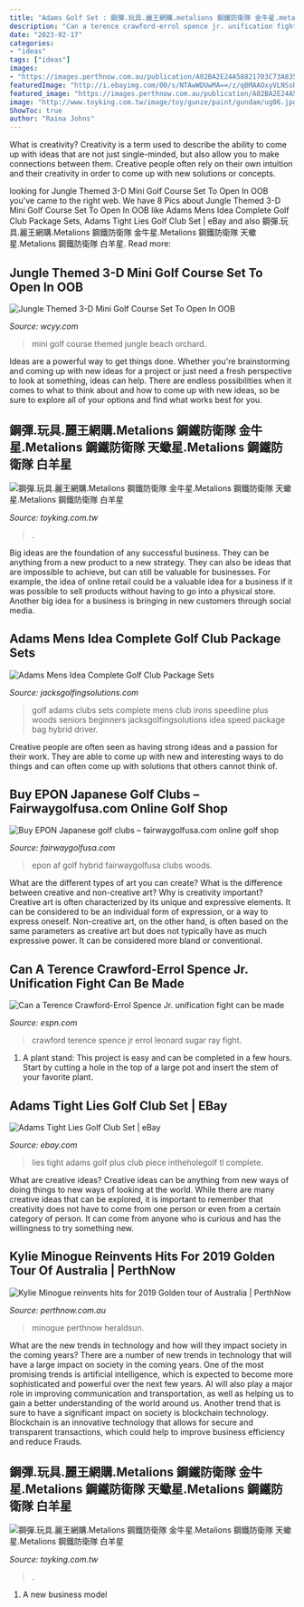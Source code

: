 ```yaml
---
title: "Adams Golf Set : 鋼彈.玩具.麗王網購.metalions 鋼鐵防衛隊 金牛星.metalions 鋼鐵防衛隊 天蠍星.metalions 鋼鐵防衛隊 白羊星"
description: "Can a terence crawford-errol spence jr. unification fight can be made"
date: "2023-02-17"
categories:
- "ideas"
tags: ["ideas"]
images:
- "https://images.perthnow.com.au/publication/A02BA2E24A58821703C73A83563F2E5B/1541632233651_9eafac878d47808bdc4833bbd94b95a3.jpeg?imwidth=1200"
featuredImage: "http://i.ebayimg.com/00/s/NTAwWDUwMA==/z/qBMAAOxyVLNSsRw~/$_3.JPG?set_id=2"
featured_image: "https://images.perthnow.com.au/publication/A02BA2E24A58821703C73A83563F2E5B/1541632233651_9eafac878d47808bdc4833bbd94b95a3.jpeg?imwidth=1200"
image: "http://www.toyking.com.tw/image/toy/gunze/paint/gundam/ug06.jpg"
ShowToc: true
author: "Raina Johns"
---
```



What is creativity?
Creativity is a term used to describe the ability to come up with ideas that are not just single-minded, but also allow you to make connections between them. Creative people often rely on their own intuition and their creativity in order to come up with new solutions or concepts.

	

		
looking for Jungle Themed 3-D Mini Golf Course Set To Open In OOB you've came to the right web. We have 8 Pics about Jungle Themed 3-D Mini Golf Course Set To Open In OOB like Adams Mens Idea Complete Golf Club Package Sets, Adams Tight Lies Golf Club Set | eBay and also 鋼彈.玩具.麗王網購.Metalions 鋼鐵防衛隊 金牛星.Metalions 鋼鐵防衛隊 天蠍星.Metalions 鋼鐵防衛隊 白羊星. Read more:
		
    
## Jungle Themed 3-D Mini Golf Course Set To Open In OOB

<img loading=lazy src="https://townsquare.media/site/698/files/2020/06/3D-mini-golf-course-1.jpg?w=1200&amp;h=0&amp;zc=1&amp;s=0&amp;a=t&amp;q=89" onerror="this.onerror=null;this.src='https://tse2.mm.bing.net/th?id=OIP.BHgsX74Z77pi4s_K-WKp7AHaE-&amp;pid=15.1';" alt="Jungle Themed 3-D Mini Golf Course Set To Open In OOB">

_Source: wcyy.com_

>mini golf course themed jungle beach orchard. 

	

Ideas are a powerful way to get things done. Whether you're brainstorming and coming up with new ideas for a project or just need a fresh perspective to look at something, ideas can help. There are endless possibilities when it comes to what to think about and how to come up with new ideas, so be sure to explore all of your options and find what works best for you.

    
## 鋼彈.玩具.麗王網購.Metalions 鋼鐵防衛隊 金牛星.Metalions 鋼鐵防衛隊 天蠍星.Metalions 鋼鐵防衛隊 白羊星

<img loading=lazy src="http://www.toyking.com.tw/image/toy/gunze/t105.jpg" onerror="this.onerror=null;this.src='https://tse3.mm.bing.net/th?id=OIP.0jq4QvmcIpn-0cKInTlXBwAAAA&amp;pid=15.1';" alt="鋼彈.玩具.麗王網購.Metalions 鋼鐵防衛隊 金牛星.Metalions 鋼鐵防衛隊 天蠍星.Metalions 鋼鐵防衛隊 白羊星">

_Source: toyking.com.tw_

>. 

	

Big ideas are the foundation of any successful business. They can be anything from a new product to a new strategy. They can also be ideas that are impossible to achieve, but can still be valuable for businesses. For example, the idea of online retail could be a valuable idea for a business if it was possible to sell products without having to go into a physical store. Another big idea for a business is bringing in new customers through social media.

    
## Adams Mens Idea Complete Golf Club Package Sets

<img loading=lazy src="http://www.jacksgolfingsolutions.com/Graphics/Golf-Equipment/Clubs/Complete-Sets/Adams/Mens/Speedline-Plus-Complete-Woods-Irons-Sets/Red.jpg" onerror="this.onerror=null;this.src='https://tse1.mm.bing.net/th?id=OIP.jHjbmWFpnxnKTqqCTTX1TAHaHa&amp;pid=15.1';" alt="Adams Mens Idea Complete Golf Club Package Sets">

_Source: jacksgolfingsolutions.com_

>golf adams clubs sets complete mens club irons speedline plus woods seniors beginners jacksgolfingsolutions idea speed package bag hybrid driver. 

	

Creative people are often seen as having strong ideas and a passion for their work. They are able to come up with new and interesting ways to do things and can often come up with solutions that others cannot think of.

    
## Buy EPON Japanese Golf Clubs – Fairwaygolfusa.com Online Golf Shop

<img loading=lazy src="https://www.fairwaygolfusa.com/sp/images/epon/2018/AF-903-HYB-1.jpg" onerror="this.onerror=null;this.src='https://tse4.mm.bing.net/th?id=OIP.-J4v0JEWBiK0-kDzvE7u3wHaHa&amp;pid=15.1';" alt="Buy EPON Japanese golf clubs – fairwaygolfusa.com online golf shop">

_Source: fairwaygolfusa.com_

>epon af golf hybrid fairwaygolfusa clubs woods. 

	

What are the different types of art you can create? What is the difference between creative and non-creative art? Why is creativity important?
Creative art is often characterized by its unique and expressive elements. It can be considered to be an individual form of expression, or a way to express oneself. Non-creative art, on the other hand, is often based on the same parameters as creative art but does not typically have as much expressive power. It can be considered more bland or conventional.

    
## Can A Terence Crawford-Errol Spence Jr. Unification Fight Can Be Made

<img loading=lazy src="https://a3.espncdn.com/combiner/i?img=%2Fphoto%2F2018%2F0609%2Fr383402_1296x729_16-9.jpg" onerror="this.onerror=null;this.src='https://tse3.mm.bing.net/th?id=OIP.cVPG3Ywhu5tEl7ILRWfBBwEsCo&amp;pid=15.1';" alt="Can a Terence Crawford-Errol Spence Jr. unification fight can be made">

_Source: espn.com_

>crawford terence spence jr errol leonard sugar ray fight. 

	

1. A plant stand: This project is easy and can be completed in a few hours. Start by cutting a hole in the top of a large pot and insert the stem of your favorite plant.

    
## Adams Tight Lies Golf Club Set | EBay

<img loading=lazy src="http://i.ebayimg.com/00/s/NTAwWDUwMA==/z/qBMAAOxyVLNSsRw~/$_3.JPG?set_id=2" onerror="this.onerror=null;this.src='https://tse2.mm.bing.net/th?id=OIP.BIZemT1-_ACCTvQ2Dc0j1AHaHa&amp;pid=15.1';" alt="Adams Tight Lies Golf Club Set | eBay">

_Source: ebay.com_

>lies tight adams golf plus club piece intheholegolf tl complete. 

	

What are creative ideas?
Creative ideas can be anything from new ways of doing things to new ways of looking at the world. While there are many creative ideas that can be explored, it is important to remember that creativity does not have to come from one person or even from a certain category of person. It can come from anyone who is curious and has the willingness to try something new.

    
## Kylie Minogue Reinvents Hits For 2019 Golden Tour Of Australia | PerthNow

<img loading=lazy src="https://images.perthnow.com.au/publication/A02BA2E24A58821703C73A83563F2E5B/1541632233651_9eafac878d47808bdc4833bbd94b95a3.jpeg?imwidth=1200" onerror="this.onerror=null;this.src='https://tse1.mm.bing.net/th?id=OIP.a2jhx9TfwkCTYILLdGP9zgHaEK&amp;pid=15.1';" alt="Kylie Minogue reinvents hits for 2019 Golden tour of Australia | PerthNow">

_Source: perthnow.com.au_

>minogue perthnow heraldsun. 

	

What are the new trends in technology and how will they impact society in the coming years?
There are a number of new trends in technology that will have a large impact on society in the coming years. One of the most promising trends is artificial intelligence, which is expected to become more sophisticated and powerful over the next few years. AI will also play a major role in improving communication and transportation, as well as helping us to gain a better understanding of the world around us. Another trend that is sure to have a significant impact on society is blockchain technology. Blockchain is an innovative technology that allows for secure and transparent transactions, which could help to improve business efficiency and reduce Frauds.

    
## 鋼彈.玩具.麗王網購.Metalions 鋼鐵防衛隊 金牛星.Metalions 鋼鐵防衛隊 天蠍星.Metalions 鋼鐵防衛隊 白羊星

<img loading=lazy src="http://www.toyking.com.tw/image/toy/gunze/paint/gundam/ug06.jpg" onerror="this.onerror=null;this.src='https://tse1.mm.bing.net/th?id=OIP.tDMw0ZwfER0ben272Vp0kgAAAA&amp;pid=15.1';" alt="鋼彈.玩具.麗王網購.Metalions 鋼鐵防衛隊 金牛星.Metalions 鋼鐵防衛隊 天蠍星.Metalions 鋼鐵防衛隊 白羊星">

_Source: toyking.com.tw_

>. 

	

1. A new business model 

